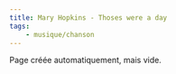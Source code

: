 ```yaml
---
title: Mary Hopkins - Thoses were a day
tags:
    - musique/chanson
---
```


Page créée automatiquement, mais vide.
